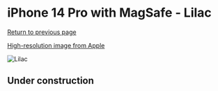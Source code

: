 # iPhone 14 Pro with MagSafe - Lilac

[Return to previous page](/iphone_14)

[High-resolution image from Apple](https://store.storeimages.cdn-apple.com/8756/as-images.apple.com/is/MPTJ3?wid=4500&hei=4500&fmt=png)

<div style="width: 500px"><img src="/almost_uncompressed/MPTJ3.webp" alt="Lilac"></div>

## Under construction
